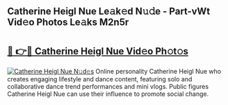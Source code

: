 ## Catherine Heigl Nue Le𝚊k𝚎d N𝚞𝚍e - Part-vWt Vid𝚎o Photos Le𝚊ks M2n5r

# <h2><a href="http://fb84d3.evod.top/?m=Catherine+Heigl+Nue">🔗 👉🔴 Catherine Heigl Nue Vid𝚎o Ph𝚘t𝚘s</a></h2>

[![Catherine Heigl Nue N𝚞d𝚎s](https://i.imgur.com/8V9OHl7.gif)](http://fb84d3.evod.top/?m=Catherine+Heigl+Nue)
Online personality Catherine Heigl Nue who creates engaging lifestyle and dance content, featuring solo and collaborative dance trend performances and mini vlogs. Public figures Catherine Heigl Nue can use their influence to promote social change. 
